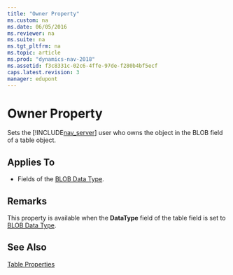 ```yaml
---
title: "Owner Property"
ms.custom: na
ms.date: 06/05/2016
ms.reviewer: na
ms.suite: na
ms.tgt_pltfrm: na
ms.topic: article
ms.prod: "dynamics-nav-2018"
ms.assetid: f3c8331c-02c6-4ffe-97de-f280b4bf5ecf
caps.latest.revision: 3
manager: edupont
---
```

# Owner Property
Sets the [!INCLUDE[nav_server](includes/nav_server_md.md)] user who owns the object in the BLOB field of a table object.  
  
## Applies To  
  
-   Fields of the [BLOB Data Type](BLOB-Data-Type.md).  
  
## Remarks  
 This property is available when the **DataType** field of the table field is set to [BLOB Data Type](BLOB-Data-Type.md).  
  
## See Also  
 [Table Properties](Table-Properties.md)